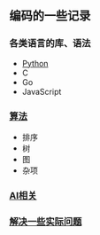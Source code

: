 ## 编码的一些记录

### 各类语言的库、语法
- [Python]( https://github.com/zjhj/program/blob/master/python )
- C
- Go
- JavaScript

### [算法]( algorithm/ )
- 排序
- 树
- 图
- 杂项

### [AI相关]( https://github.com/zjhj/program/blob/master/ai )

### [解决一些实际问题](project/)
